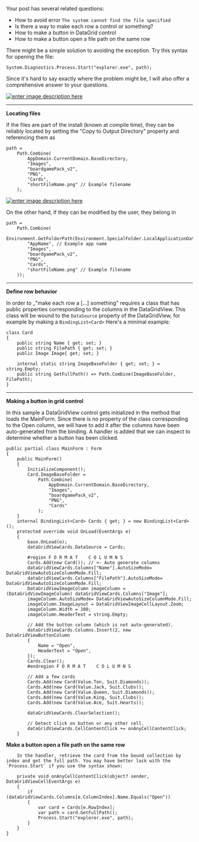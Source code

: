 Your post has several related questions:
- How to avoid error `The system cannot find the file specified`
- Is there a way to make each row a control or something?
- How to make a button in DataGrid control
- How to make a button open a file path on the same row

There might be a simple solution to avoiding the exception. Try this syntax for opening the file:

    System.Diagnostics.Process.Start("explorer.exe", path);

Since it's hard to say exactly where the problem might be, I will also offer a comprehensive answer to your questions.

[![enter image description here][1]][1]

***
**Locating files**

If the files are part of the install (known at compile time), they can be reliably located by setting the "Copy to Output Directory" property and referencing them as 

    path =
        Path.Combine(
            AppDomain.CurrentDomain.BaseDirectory,
            "Images",
            "boardgamePack_v2",
            "PNG",
            "Cards",
            "shortFileName.png" // Example filename
        );

[![enter image description here][2]][2]

        
On the other hand, if they can be modified by the user, they belong in 

    path =        
        Path.Combine(
            Environment.GetFolderPath(Environment.SpecialFolder.LocalApplicationData),
            "AppName", // Example app name
            "Images",
            "boardgamePack_v2",
            "PNG",
            "Cards",
            "shortFileName.png" // Example filename
        ));

***
**Define row behavior**

In order to _"make each row a [...] something" requires a class that has public properties corresponding to the columns in the DataGridView. This class will be wound to the `DataSource` property of the DataGridView, for example by making a `BindingList<Card>` Here's a minimal example:

    class Card
    {
        public string Name { get; set; }
        public string FilePath { get; set; }
        public Image Image{ get; set; }

        internal static string ImageBaseFolder { get; set; } = string.Empty;
        public string GetFullPath() => Path.Combine(ImageBaseFolder, FilePath);
    }

***
**Making a button in grid control**

In this sample a DataGridView control gets initialized in the method that loads the MainForm. Since there is no property of the class corresponding to the Open column, we will have to add it after the columns have been auto-generated from the binding. A handler is added that we can inspect to determine whether a button has been clicked.

    public partial class MainForm : Form
    {
        public MainForm()
        {
            InitializeComponent();
            Card.ImageBaseFolder = 
                Path.Combine(
                    AppDomain.CurrentDomain.BaseDirectory,
                    "Images",
                    "boardgamePack_v2",
                    "PNG",
                    "Cards"
                );
        }
        internal BindingList<Card> Cards { get; } = new BindingList<Card>();
        protected override void OnLoad(EventArgs e)
        {
            base.OnLoad(e);
            dataGridViewCards.DataSource = Cards;

            #region F O R M A T    C O L U M N S
            Cards.Add(new Card()); // <- Auto generate columns
            dataGridViewCards.Columns["Name"].AutoSizeMode= DataGridViewAutoSizeColumnMode.Fill;
            dataGridViewCards.Columns["FilePath"].AutoSizeMode= DataGridViewAutoSizeColumnMode.Fill;
            DataGridViewImageColumn imageColumn = (DataGridViewImageColumn) dataGridViewCards.Columns["Image"];
            imageColumn.AutoSizeMode= DataGridViewAutoSizeColumnMode.Fill;
            imageColumn.ImageLayout = DataGridViewImageCellLayout.Zoom;
            imageColumn.Width = 100;
            imageColumn.HeaderText = string.Empty;

            // Add the button column (which is not auto-generated).
            dataGridViewCards.Columns.Insert(2, new DataGridViewButtonColumn
            {
                Name = "Open",
                HeaderText = "Open",
            });
            Cards.Clear();
            #endregion F O R M A T    C O L U M N S

            // Add a few cards
            Cards.Add(new Card(Value.Ten, Suit.Diamonds));
            Cards.Add(new Card(Value.Jack, Suit.Clubs));
            Cards.Add(new Card(Value.Queen, Suit.Diamonds));
            Cards.Add(new Card(Value.King, Suit.Clubs));
            Cards.Add(new Card(Value.Ace, Suit.Hearts));

            dataGridViewCards.ClearSelection();

            // Detect click on button or any other cell.
            dataGridViewCards.CellContentClick += onAnyCellContentClick;
        }


**Make a button open a file path on the same row**

        In the handler, retrieve the card from the bound collection by index and get the full path. You may have better luck with the `Process.Start` if you use the syntax shown:

        private void onAnyCellContentClick(object? sender, DataGridViewCellEventArgs e)
        {
            if (dataGridViewCards.Columns[e.ColumnIndex].Name.Equals("Open"))
            {
                var card = Cards[e.RowIndex];
                var path = card.GetFullPath();
                Process.Start("explorer.exe", path);
            }
        }
    }


  [1]: https://i.stack.imgur.com/9iBv0.png
  [2]: https://i.stack.imgur.com/EjQ3l.png